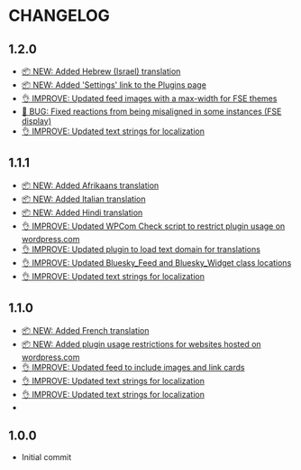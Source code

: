 # CHANGELOG

## 1.2.0

* [📦 NEW: Added Hebrew (Israel) translation](https://github.com/robertdevore/bluesky-feed-for-wordpress/commit/88ff81bd4532af877e8cf67396247ec9cf310c67)
* [📦 NEW: Added 'Settings' link to the Plugins page](https://github.com/robertdevore/bluesky-feed-for-wordpress/commit/a49a5f2403869eb7241b49f2d426b82e8b68b08d)
* [👌 IMPROVE: Updated feed images with a max-width for FSE themes](https://github.com/robertdevore/bluesky-feed-for-wordpress/commit/de309daa5bf46053b1fd3b35e3d06d37af9a4a5c)
* [🐛 BUG: Fixed reactions from being misaligned in some instances (FSE display)](https://github.com/robertdevore/bluesky-feed-for-wordpress/commit/462d1c26aeb74bec26b7e1c2650b5441357965e3)
* [👌 IMPROVE: Updated text strings for localization](https://github.com/robertdevore/bluesky-feed-for-wordpress/commit/3de32b6acc1a0acd581e98f55aed303de28ee5e6)

## 1.1.1

* [📦 NEW: Added Afrikaans translation](https://github.com/robertdevore/bluesky-feed-for-wordpress/commit/0cc5ecc84b533be8a87fe088f8f86ed121e16ac6)
* [📦 NEW: Added Italian translation](https://github.com/robertdevore/bluesky-feed-for-wordpress/commit/bda5ded20974be436d67995ee32fae2700b07a29)
* [📦 NEW: Added Hindi translation](https://github.com/robertdevore/bluesky-feed-for-wordpress/commit/3f062f2f0f91706fc6c0077fd0bd7f4a76029feb)
* [👌 IMPROVE: Updated WPCom Check script to restrict plugin usage on wordpress.com](https://github.com/robertdevore/bluesky-feed-for-wordpress/commit/7dbe5cc3252d7a4513c5c72e7448dbb94749021c)
* [👌 IMPROVE: Updated plugin to load text domain for translations](https://github.com/robertdevore/bluesky-feed-for-wordpress/commit/90fe490ed4a96afe8b3c4160a119cb73bac7de3f)
* [👌 IMPROVE: Updated Bluesky_Feed and Bluesky_Widget class locations](https://github.com/robertdevore/bluesky-feed-for-wordpress/commit/4607f986607298e905b93c9938ea65b7b8aa73db)
* [👌 IMPROVE: Updated text strings for localization](https://github.com/robertdevore/bluesky-feed-for-wordpress/commit/802ba429727ddaf7841817766b18f92f9f40811c)

## 1.1.0

* [📦 NEW: Added French translation](https://github.com/robertdevore/bluesky-feed-for-wordpress/commit/f32c41f0099844633bfd5e3ea48d92f73cfbcb23)
* [📦 NEW: Added plugin usage restrictions for websites hosted on wordpress.com](https://github.com/robertdevore/bluesky-feed-for-wordpress/commit/e3d259ee4505198fdd26349dffc46eb7a37d1a95)
* [👌 IMPROVE: Updated feed to include images and link cards](https://github.com/robertdevore/bluesky-feed-for-wordpress/commit/09aa6170324d32275e34cfaa45e4a30948e82eb1)
* [👌 IMPROVE: Updated text strings for localization](https://github.com/robertdevore/bluesky-feed-for-wordpress/commit/79c21362a6ee32535caac461c20671ff57e10929)
* [👌 IMPROVE: Updated text strings for localization](https://github.com/robertdevore/bluesky-feed-for-wordpress/commit/417fed4fcfaaa060154514c4e4ff2d3c410e09c4)
* 

## 1.0.0

* Initial commit
